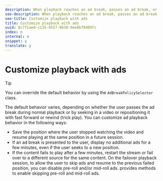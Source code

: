 ```yaml
---
description: When playback reaches an ad break, passes an ad break, or ends in an ad break, defines some default behavior for the positioning of the current playhead.
seo-description: When playback reaches an ad break, passes an ad break, or ends in an ad break, defines some default behavior for the positioning of the current playhead.
seo-title: Customize playback with ads
title: Customize playback with ads
uuid: 8c7f1aed-c135-4557-9b30-9ee8b78409fc
index: n
internal: n
snippet: y
translate: y
---
```


# Customize playback with ads


>[!TIP]
>
>You can override the default behavior by using the `AdBreakPolicySelector` class. 

The default behavior varies, depending on whether the user passes the ad break during normal playback or by seeking in a video or repositioning it with fast forward or rewind (trick play).
You can customize ad playback behavior in the following ways:

* Save the position where the user stopped watching the video and resume playing at the same position in a future session.
* If an ad break is presented to the user, display no additional ads for a few minutes, even if the user seeks to a new position.
* If the content fails to play after a few minutes, restart the stream or fail over to a different source for the same content. On the failover playback session, to allow the user to skip ads and resume to the previous failed position, you can disable pre-roll and/or mid-roll ads.  <!-- PH element: phrases/primetime-sdk-name --> provides methods to enable skipping pre-roll and mid-roll ads.



